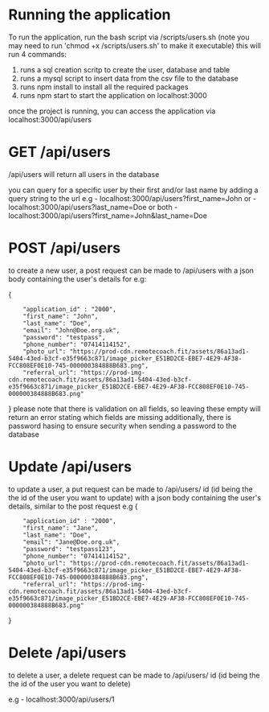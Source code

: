 # Running the application

To run the application, run the bash script via /scripts/users.sh (note you may need to run 'chmod +x /scripts/users.sh' to make it executable)
this will run 4 commands:

1. runs a sql creation scritp to create the user, database and table
2. runs a mysql script to insert data from the csv file to the database
3. runs npm install to install all the required packages
4. runs npm start to start the application on localhost:3000

once the project is running, you can access the application via localhost:3000/api/users

# GET /api/users

/api/users will return all users in the database

you can query for a specific user by their first and/or last name by adding a query string to the url
e.g - localhost:3000/api/users?first_name=John
or - localhost:3000/api/users?last_name=Doe
or both - localhost:3000/api/users?first_name=John&last_name=Doe

# POST /api/users

to create a new user, a post request can be made to /api/users with a json body containing the user's details
for e.g:

{

        "application_id" : "2000",
        "first_name": "John",
        "last_name": "Doe",
        "email": "John@Doe.org.uk",
        "password": "testpass",
        "phone_number": "07414114152",
        "photo_url": "https://prod-cdn.remotecoach.fit/assets/86a13ad1-5404-43ed-b3cf-e35f9663c871/image_picker_E51BD2CE-EBE7-4E29-AF38-FCC808EF0E10-745-000000384888B683.png",
        "referral_url": "https://prod-img-cdn.remotecoach.fit/assets/86a13ad1-5404-43ed-b3cf-e35f9663c871/image_picker_E51BD2CE-EBE7-4E29-AF38-FCC808EF0E10-745-000000384888B683.png"

}
please note that there is validation on all fields, so leaving these empty will return an error stating which fields are missing
additionally, there is password hasing to ensure security when sending a password to the database

# Update /api/users

to update a user, a put request can be made to /api/users/ id (id being the the id of the user you want to update) with a json body containing the user's details, similar to the post request
e.g
{

        "application_id" : "2000",
        "first_name": "Jane",
        "last_name": "Doe",
        "email": "Jane@Doe.org.uk",
        "password": "testpass123",
        "phone_number": "07414114152",
        "photo_url": "https://prod-cdn.remotecoach.fit/assets/86a13ad1-5404-43ed-b3cf-e35f9663c871/image_picker_E51BD2CE-EBE7-4E29-AF38-FCC808EF0E10-745-000000384888B683.png",
        "referral_url": "https://prod-img-cdn.remotecoach.fit/assets/86a13ad1-5404-43ed-b3cf-e35f9663c871/image_picker_E51BD2CE-EBE7-4E29-AF38-FCC808EF0E10-745-000000384888B683.png"

}

# Delete /api/users

to delete a user, a delete request can be made to /api/users/ id (id being the the id of the user you want to delete)

e.g - localhost:3000/api/users/1

```

```
